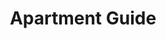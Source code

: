 ---
layout: portfolio
title: Apartment Guide
year: 2012
link: "http://www.apartmentguide.com/"
image: apartment-guide.jpg
tags: Ruby on Rails, Javascript
description: 
role: Devleoper
published: yes
---